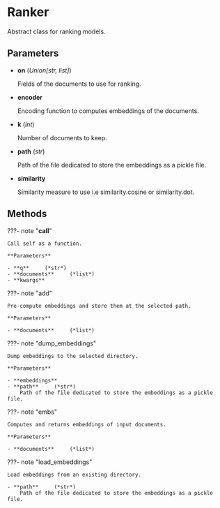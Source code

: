 # Ranker

Abstract class for ranking models.



## Parameters

- **on** (*Union[str, list]*)

    Fields of the documents to use for ranking.

- **encoder**

    Encoding function to computes embeddings of the documents.

- **k** (*int*)

    Number of documents to keep.

- **path** (*str*)

    Path of the file dedicated to store the embeddings as a pickle file.

- **similarity**

    Similarity measure to use i.e similarity.cosine or similarity.dot.




## Methods

???- note "__call__"

    Call self as a function.

    **Parameters**

    - **q**     (*str*)    
    - **documents**     (*list*)    
    - **kwargs**    
    
???- note "add"

    Pre-compute embeddings and store them at the selected path.

    **Parameters**

    - **documents**     (*list*)    
    
???- note "dump_embeddings"

    Dump embeddings to the selected directory.

    **Parameters**

    - **embeddings**    
    - **path**     (*str*)    
        Path of the file dedicated to store the embeddings as a pickle file.
    
???- note "embs"

    Computes and returns embeddings of input documents.

    **Parameters**

    - **documents**     (*list*)    
    
???- note "load_embeddings"

    Load embeddings from an existing directory.

    - **path**     (*str*)    
        Path of the file dedicated to store the embeddings as a pickle file.
    
